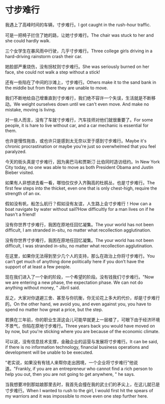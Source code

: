 # 寸步难行

<p><span class="chinese">我遇上了高峰时间的车辆，寸步难行。</span><span class="english">I got caught in the rush-hour traffic.</span></p>

<p><span class="chinese">可是一把椅子拦住了她的路，让她寸步难行。</span><span class="english">The chair was stuck to her and she could hardly walk.</span></p>

<p><span class="chinese">三个女学生在暴风雨中行驶，几乎寸步难行。</span><span class="english">Three college girls driving in a hard-driving rainstorm crash their car.</span></p>

<p><span class="chinese">她脸部严重烧伤，没有拐杖则寸步难行。</span><span class="english">She was seriously burned on her face, she could not walk a step without a stick!</span></p>

<p><span class="chinese">还有一些陷在了中间的沙滩上，寸步难行。</span><span class="english">Others make it to the sand bank in the middle but from there they are unable to move.</span></p>

<p><span class="chinese">我们不断地给自己增重直到寸步难行，我们绝不容许一个失误，生活就是不断移动。</span><span class="english">We weight ourselves down until we can't even move. And make no mistake, moving is living.</span></p>

<p><span class="chinese">对一些人而言，没有了车就寸步难行，汽车技师对他们就很重要了。</span><span class="english">For some people, it is hare to live without car, and a car mechanic is essential for them.</span></p>

<p><span class="chinese">也许是慢性拖沓，或也许只是感到太无奈以至于感到寸步难行。</span><span class="english">Maybe it's chronic procrastination or maybe you're just so overwhelmed that you feel paralyzed.</span></p>

<p><span class="chinese">今天的街头真是寸步难行，因为奥巴马和贾斯汀·比伯同时造访纽约。</span><span class="english">In New York City today, no one was able to move as both President Obama and Justin Bieber visited.</span></p>

<p><span class="chinese">如果有人非想进去看一看，哪怕仅仅步入齐胸高的杜鹃丛，也是寸步难行。</span><span class="english">The first few steps into the thicket, even one that is only chest-high, require the strength of an ox.</span></p>

<p><span class="chinese">假如没有帆，船怎么航行？假如没有友谊，人生路上会寸步难行！</span><span class="english">How can a boat navigate by water without sail?How difficultly for a man lives on if he hasn't a friend!</span></p>

<p><span class="chinese">没有你世界寸步难行，我困在原地任回忆凝集。</span><span class="english">The your world has not been difficult, I am stranded in-situ, no matter what recollection agglutination.</span></p>

<p><span class="chinese">没有你世界寸步难行，我困在原地任回忆凝集。</span><span class="english">The your world has not been difficult, I was stranded in-situ, no matter what recollection agglutination.</span></p>

<p><span class="chinese">在这里，如果你无法得到至少几个人的支持，那么在政治上你将寸步难行。</span><span class="english">You can’t get much of anything done politically here if you don’t have the support of at least a few people.</span></p>

<p><span class="chinese">现在我们进入了一个新的阶段，一个希望的阶段。没有钱我们寸步难行。</span><span class="english">"Now we are entering a new phase, the expectation phase. We can not do anything without money, " Jibril said.</span></p>

<p><span class="chinese">反之，大家对你退避三舍、甚至与你抗衡，你无论花上多大的代价，却是寸步难行的。</span><span class="english">On the other hand, we avoid you, and even against you, you have to spend no matter how great a price, but the step.</span></p>

<p><span class="chinese">若换在三年前，你的职业生涯这会儿可能早就更上一层楼了，可眼下由于经济环境不景气，你陷在原地寸步难行。</span><span class="english">Three years back you would have moved on by now, but you're sticking where you are because of the economic climate.</span></p>

<p><span class="chinese">可以说，没有信息技术支撑，金融企业的运营与发展将寸步难行。</span><span class="english">It can be said, if there is no information technology, financial business operations and development will be unable to be executed.</span></p>

<p><span class="chinese">“老实说，如果没有有钱人来帮你走出困境，一个企业将寸步难行”他说道。</span><span class="english">"Frankly, if you are an entrepreneur who cannot find a rich person to help you out, then you are not going to get anywhere, " he says.</span></p>

<p><span class="chinese">当我想要冲到那姑娘那里去时，我首先会撞在我的武士们的矛尖上，在这儿就已是寸步难行。</span><span class="english">When I wanted to rush to the girl, I would first hit the spears of my warriors and it was impossible to move even one step further here.</span></p>


